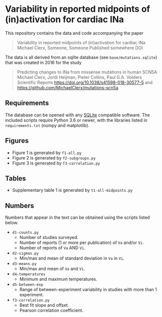 # Variability in reported midpoints of (in)activation for cardiac INa

This repository contains the data and code accompanying the paper 

> Variability in reported midpoints of (in)activation for cardiac INa
> Michael Clerx, Someone, Someone
> Published somewhere
> DOI

The data is all derived from an sqlite database (see `base/mutations.sqlite`) that was created in 2016 for the study

> Predicting changes to INa from missense mutations in human SCN5A
> Michael Clerx, Jordi Heijman, Pieter Collins, Paul G.A. Volders
> Scientific Reports
> https://doi.org/10.1038/s41598-018-30577-5
> and https://github.com/MichaelClerx/mutations-scn5a

## Requirements

The database can be opened with any [SQLite](https://en.wikipedia.org/wiki/SQLite) compatible software.
The included scripts require Python 3.6 or newer, with the libraries listed in `requirements.txt` (numpy and matplotlib).

## Figures

- Figure 1 is generated by `f1-all.py`
- Figure 2 is generated by `f2-subgroups.py`
- Figure 3 is generated by `f3-correlation.py`

## Tables

- Supplementary table 1 is generated by `t1-all-midpoints.py`

## Numbers

Numbers that appear in the text can be obtained using the scripts listed below.

- `d1-counts.py`
  - Number of studies surveyed.
  - Number of reports (1 or more per publication) of `Va` and/or `Vi`.
  - Number of reports of `Va` AND `Vi`.
- `d2-sigmas.py`
  - Min/max and mean of standard deviation in `Va` in `Vi`.
- `d3-means.py`
  - Min/max and mean of `Va` and `Vi`.
- `d4-temperatures`
  - Minimum and maximum temperatures.
- `d5-between-exp`
  - Range of between-experiment variability in studies with more than 1
    experiment.
- `f3-correlation.py`
  - Best fit slope and offset.
  - Pearson correlation coefficient.

